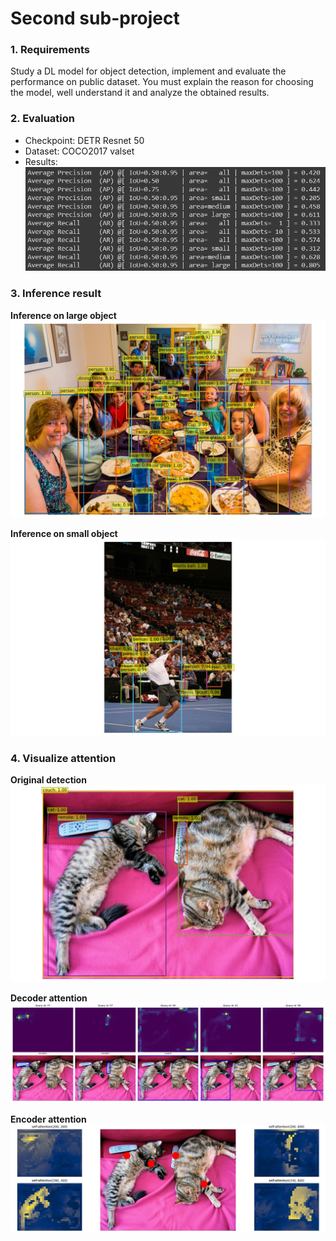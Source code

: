 # Second sub-project

### 1. Requirements

Study a DL model for object detection, implement and evaluate the performance on public dataset. You must explain the reason for choosing the model, well understand it and analyze the obtained results.

### 2. Evaluation

- Checkpoint: DETR Resnet 50
- Dataset: COCO2017 valset
- Results:
  ![Evaluation](imgs/evaluation.png)

### 3. Inference result

**Inference on large object**
![Large object](imgs/000000018380.jpg)

**Inference on small object**
![Small object](imgs/000000303713.jpg)

### 4. Visualize attention

**Original detection**
![Detection](imgs/000000039769.jpg)

**Decoder attention**
![Decoder](imgs/decoder_attention.jpg)

**Encoder attention**
![Encoder](imgs/encoder_attention.jpg)
